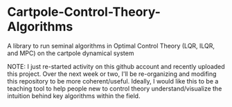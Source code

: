 # Cartpole-Control-Theory-Algorithms
A library to run seminal algorithms in Optimal Control Theory (LQR, ILQR, and MPC) on the cartpole dynamical system

NOTE: I just re-started activity on this github account and recently uploaded this project. Over the next week or two, I'll be re-organizing and modifing this repository to be more coherent/useful. Ideally, I would like this to be a teaching tool to help people new to control theory understand/visualize the intuition behind key algorithms within the field. 
